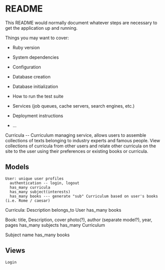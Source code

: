 # README

This README would normally document whatever steps are necessary to get the
application up and running.

Things you may want to cover:

* Ruby version

* System dependencies

* Configuration

* Database creation

* Database initialization

* How to run the test suite

* Services (job queues, cache servers, search engines, etc.)

* Deployment instructions

* ...

Curricula -- Curriculum managing service, allows users to assemble collections of texts belonging to industry experts and famous
people. View collections of curricula from other users and relate other curricula on the site to the user using their preferences
or existing books or curricula.


  Models
  -----------
    User: unique user profiles
      authentication -- login, logout
      has_many curricula
      has_many subject(interests)
      has_many books --- generate "sub" Curriculum based on user's books (i.e. Rome / caesar)


   Curricula:
      Description
      belongs_to User
      has_many books

   Book:
      title, Description, cover photo(?), author (separate model?), year, pages
      has_many subjects
      has_many Curriculum


   Subject
     name
     has_many books
     




  Views
  ----------

    Login
